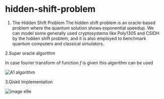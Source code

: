 # hidden-shift-problem
1. The Hidden Shift Problem
The hidden shift problem is an oracle-based problem where the quantum solution shows exponential speedup. We can model some generally used cryptosystems like Poly1305 and CSIDH by the hidden shift problem, and it is also employed to benchmark quantum computers and classical simulators.

2.Super oracle algorithm

In case fourier transform of function $f$ is given this algorithm can be used 

![A1 algorithm](https://user-images.githubusercontent.com/69569033/153343222-b2a6037d-675e-4922-9391-c251f5f3968b.png)


3.Qiskit Implementation
  

![image](https://user-images.githubusercontent.com/69569033/153343017-ab2c5348-b638-4b65-8a86-2731423e6157.png)
e9e

